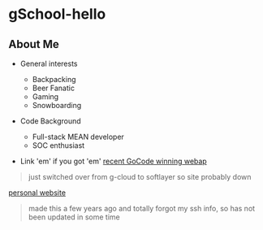 # gSchool-hello

## About Me

- General interests 
  * Backpacking
  * Beer Fanatic
  * Gaming
  * Snowboarding 

- Code Background 
  * Full-stack MEAN developer
  * SOC enthusiast

- Link 'em' if you got 'em'
[recent GoCode winning webap](http://pikrknows.com/) 
>just switched over from g-cloud to softlayer so site probably down

[personal website](http://kmwinndevelopment.com/) 
>made this a few years ago and totally forgot my ssh info, so has not been updated in some time
